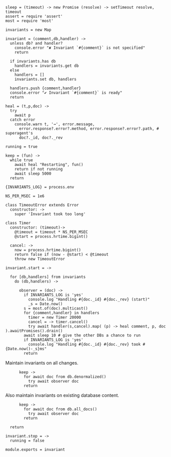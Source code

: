     sleep = (timeout) -> new Promise (resolve) -> setTimeout resolve, timeout
    assert = require 'assert'
    most = require 'most'

    invariants = new Map

    invariant = (comment,db,handler) ->
      unless db? and handler?
        console.error "✘ Invariant `#{comment}` is not specified"
        return

      if invariants.has db
        handlers = invariants.get db
      else
        handlers = []
        invariants.set db, handlers

      handlers.push {comment,handler}
      console.error "✔ Invariant `#{comment}` is ready"
      return

    heal = (t,p,doc) ->
      try
        await p
      catch error
        console.warn t, '→', error.message,
          error.response?.error?.method, error.response?.error?.path, # superagent's
          doc?._id, doc?._rev

    running = true

    keep = (fun) ->
      while true
        await heal "Restarting", fun()
        return if not running
        await sleep 5000
      return

    {INVARIANTS_LOG} = process.env

    NS_PER_MSEC = 1e6

    class TimeoutError extends Error
      constructor: ->
        super 'Invariant took too long'

    class Timer
      constructor: (timeout)->
        @timeout = timeout * NS_PER_MSEC
        @start = process.hrtime.bigint()

      cancel: ->
        now = process.hrtime.bigint()
        return false if (now - @start) < @timeout
        throw new TimeoutError

    invariant.start = ->

      for [db,handlers] from invariants
        do (db,handlers) ->

          observer = (doc) ->
            if INVARIANTS_LOG is 'yes'
              console.log "Handling #{doc._id} #{doc._rev} (start)"
              _s = Date.now()
            s = most.of(doc).multicast()
            for {comment,handler} in handlers
              timer = new Timer 20000
              cancel = -> timer.cancel()
              try await handler(s,cancel).map( (p) -> heal comment, p, doc ).awaitPromises().drain()
            await sleep 10 # give the other DBs a chance to run
            if INVARIANTS_LOG is 'yes'
              console.log "Handling #{doc._id} #{doc._rev} took #{Date.now()-_s}ms"
            return

Maintain invariants on all changes.

          keep ->
            for await doc from db.denormalized()
              try await observer doc
            return

Also maintain invariants on existing database content.

          keep ->
            for await doc from db.all_docs()
              try await observer doc
            return

      return

    invariant.stop = ->
      running = false

    module.exports = invariant
